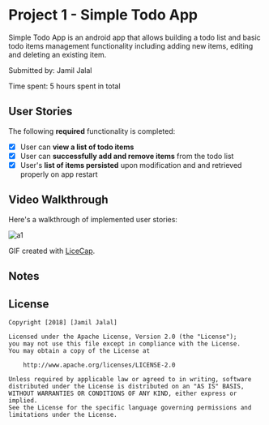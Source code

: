 # Project 1 - Simple Todo App

Simple Todo App is an android app that allows building a todo list and basic todo items management functionality including adding new items, editing and deleting an existing item.

Submitted by: Jamil Jalal

Time spent: 5 hours spent in total

## User Stories

The following **required** functionality is completed:

* [x] User can **view a list of todo items**
* [x] User can **successfully add and remove items** from the todo list
* [x] User's **list of items persisted** upon modification and and retrieved properly on app restart

## Video Walkthrough

Here's a walkthrough of implemented user stories:

![a1](https://user-images.githubusercontent.com/16640036/49275814-8b805200-f44a-11e8-9e30-fcd40ff3314f.gif)

GIF created with [LiceCap](http://www.cockos.com/licecap/).

## Notes


## License

    Copyright [2018] [Jamil Jalal]

    Licensed under the Apache License, Version 2.0 (the "License");
    you may not use this file except in compliance with the License.
    You may obtain a copy of the License at

        http://www.apache.org/licenses/LICENSE-2.0

    Unless required by applicable law or agreed to in writing, software
    distributed under the License is distributed on an "AS IS" BASIS,
    WITHOUT WARRANTIES OR CONDITIONS OF ANY KIND, either express or implied.
    See the License for the specific language governing permissions and
    limitations under the License.
